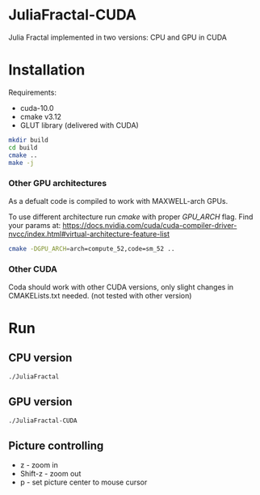 # JuliaFractal-CUDA
Julia Fractal implemented in two versions: CPU and GPU in CUDA

# Installation

Requirements:

* cuda-10.0 
* cmake v3.12
* GLUT library (delivered with CUDA)

```bash
mkdir build
cd build
cmake ..
make -j
```
### Other GPU architectures
As a defualt code is compiled to work with MAXWELL-arch GPUs.

To use different architecture run *cmake* with proper *GPU_ARCH* flag.
Find your params at: https://docs.nvidia.com/cuda/cuda-compiler-driver-nvcc/index.html#virtual-architecture-feature-list 
```bash
cmake -DGPU_ARCH=arch=compute_52,code=sm_52 ..
```

### Other CUDA
Coda should work with other CUDA versions, only slight changes in CMAKELists.txt needed. (not tested with other version)

# Run

## CPU version
```bash
./JuliaFractal
```

## GPU version
```bash
./JuliaFractal-CUDA
```

## Picture controlling
* z - zoom in
* Shift-z - zoom out
* p - set picture center to mouse cursor